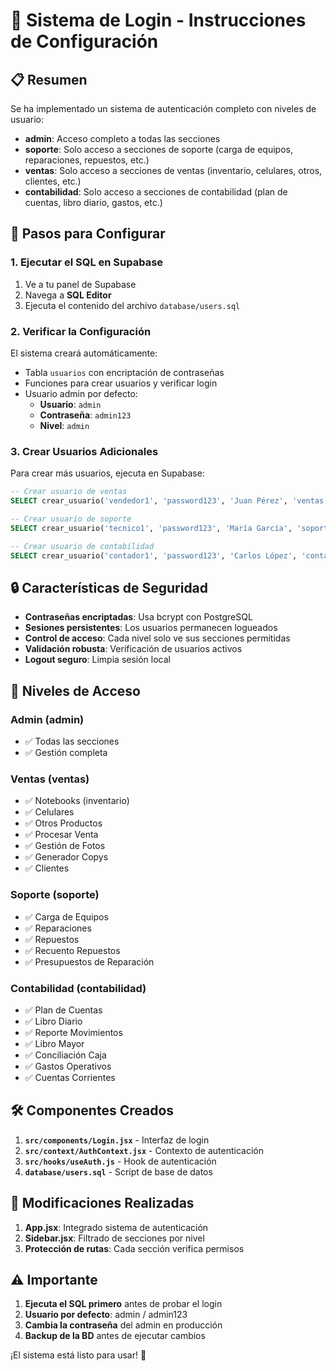 # 🔐 Sistema de Login - Instrucciones de Configuración

## 📋 Resumen

Se ha implementado un sistema de autenticación completo con niveles de usuario:

- **admin**: Acceso completo a todas las secciones
- **soporte**: Solo acceso a secciones de soporte (carga de equipos, reparaciones, repuestos, etc.)
- **ventas**: Solo acceso a secciones de ventas (inventario, celulares, otros, clientes, etc.)
- **contabilidad**: Solo acceso a secciones de contabilidad (plan de cuentas, libro diario, gastos, etc.)

## 🚀 Pasos para Configurar

### 1. Ejecutar el SQL en Supabase

1. Ve a tu panel de Supabase
2. Navega a **SQL Editor**
3. Ejecuta el contenido del archivo `database/users.sql`

### 2. Verificar la Configuración

El sistema creará automáticamente:
- Tabla `usuarios` con encriptación de contraseñas
- Funciones para crear usuarios y verificar login
- Usuario admin por defecto:
  - **Usuario**: `admin`
  - **Contraseña**: `admin123`
  - **Nivel**: `admin`

### 3. Crear Usuarios Adicionales

Para crear más usuarios, ejecuta en Supabase:

```sql
-- Crear usuario de ventas
SELECT crear_usuario('vendedor1', 'password123', 'Juan Pérez', 'ventas');

-- Crear usuario de soporte
SELECT crear_usuario('tecnico1', 'password123', 'María García', 'soporte');

-- Crear usuario de contabilidad
SELECT crear_usuario('contador1', 'password123', 'Carlos López', 'contabilidad');
```

## 🔒 Características de Seguridad

- **Contraseñas encriptadas**: Usa bcrypt con PostgreSQL
- **Sesiones persistentes**: Los usuarios permanecen logueados
- **Control de acceso**: Cada nivel solo ve sus secciones permitidas
- **Validación robusta**: Verificación de usuarios activos
- **Logout seguro**: Limpia sesión local

## 🎯 Niveles de Acceso

### Admin (admin)
- ✅ Todas las secciones
- ✅ Gestión completa

### Ventas (ventas)
- ✅ Notebooks (inventario)
- ✅ Celulares
- ✅ Otros Productos
- ✅ Procesar Venta
- ✅ Gestión de Fotos
- ✅ Generador Copys
- ✅ Clientes

### Soporte (soporte)
- ✅ Carga de Equipos
- ✅ Reparaciones
- ✅ Repuestos
- ✅ Recuento Repuestos
- ✅ Presupuestos de Reparación

### Contabilidad (contabilidad)
- ✅ Plan de Cuentas
- ✅ Libro Diario
- ✅ Reporte Movimientos
- ✅ Libro Mayor
- ✅ Conciliación Caja
- ✅ Gastos Operativos
- ✅ Cuentas Corrientes

## 🛠️ Componentes Creados

1. **`src/components/Login.jsx`** - Interfaz de login
2. **`src/context/AuthContext.jsx`** - Contexto de autenticación
3. **`src/hooks/useAuth.js`** - Hook de autenticación
4. **`database/users.sql`** - Script de base de datos

## 📝 Modificaciones Realizadas

1. **App.jsx**: Integrado sistema de autenticación
2. **Sidebar.jsx**: Filtrado de secciones por nivel
3. **Protección de rutas**: Cada sección verifica permisos

## ⚠️ Importante

1. **Ejecuta el SQL primero** antes de probar el login
2. **Usuario por defecto**: admin / admin123
3. **Cambia la contraseña** del admin en producción
4. **Backup de la BD** antes de ejecutar cambios

¡El sistema está listo para usar! 🎉
